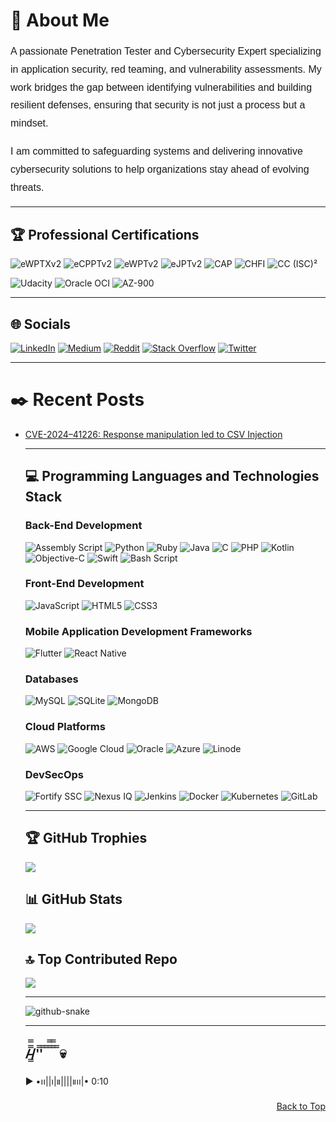 <a id="readme-top"></a>

# 💫 About Me

<div style="text-align: left; line-height: 1.8; font-family: Arial, sans-serif; font-size: 16px;">
  <p>
    A passionate Penetration Tester and Cybersecurity Expert specializing in application security, red teaming, and vulnerability assessments. 
    My work bridges the gap between identifying vulnerabilities and building resilient defenses, ensuring that security is not just a process but a mindset.
  </p>
  <p>
    I am committed to safeguarding systems and delivering innovative cybersecurity solutions to help organizations stay ahead of evolving threats.
  </p>
</div>

---

## 🏆 Professional Certifications

![eWPTXv2](https://img.shields.io/badge/eWPTXv2-%23181717.svg?style=for-the-badge&logoColor=white) ![eCPPTv2](https://img.shields.io/badge/eCPPTv2-%23181717.svg?style=for-the-badge&logoColor=white) ![eWPTv2](https://img.shields.io/badge/eWPTv2-%23181717.svg?style=for-the-badge&logoColor=white) ![eJPTv2](https://img.shields.io/badge/eJPTv2-%23181717.svg?style=for-the-badge&logoColor=white) ![CAP](https://img.shields.io/badge/CAP-%23181717.svg?style=for-the-badge&logoColor=white) ![CHFI](https://img.shields.io/badge/CHFI-%23181717.svg?style=for-the-badge&logoColor=white) ![CC (ISC)²](https://img.shields.io/badge/CC%20(ISC)²-%23181717.svg?style=for-the-badge&logoColor=white) 

![Udacity](https://img.shields.io/badge/Udacity-Security_Analyst_Nanodegree-%23181717?style=for-the-badge&logoColor=white) 
![Oracle OCI](https://img.shields.io/badge/Oracle-OCI_Foundations_Associate-%23181717?style=for-the-badge&logoColor=white) 
![AZ-900](https://img.shields.io/badge/AZ--900-Microsoft_Certified_Azure_Fundamentals-%23181717?style=for-the-badge&logoColor=white)


---

## 🌐 Socials

[![LinkedIn](https://img.shields.io/badge/LinkedIn-%230077B5.svg?style=for-the-badge&logo=linkedin&logoColor=white)](https://linkedin.com/in/aksalsalimi) 
[![Medium](https://img.shields.io/badge/Medium-12100E?logo=medium&logoColor=white&style=for-the-badge)](https://medium.com/@aksalsalimi) 
[![Reddit](https://img.shields.io/badge/Reddit-%23FF4500.svg?logo=reddit&logoColor=white&style=for-the-badge)](https://reddit.com/user/aksalsalimi) 
[![Stack Overflow](https://img.shields.io/badge/Stack%20Overflow-FE7A16?logo=stackoverflow&logoColor=white&style=for-the-badge)](https://stackoverflow.com/users/aksalsalimi) 
[![Twitter](https://img.shields.io/badge/Twitter-%231DA1F2.svg?style=for-the-badge&logo=Twitter&logoColor=white)](https://twitter.com/aksalsalimi)

---

<h1>✒️ Recent Posts </h1>
<ul>
<li><a target="_blank" href="https://medium.com/@aksalsalimi/cve-2024-41226-response-manipulation-led-to-csv-injection-9ae3182dcc02">CVE-2024–41226: Response manipulation led to CSV Injection</a></li>
  
---

## 💻 Programming Languages and Technologies Stack

### Back-End Development

![Assembly Script](https://img.shields.io/badge/assembly%20script-%23000000.svg?style=for-the-badge&logo=assemblyscript&logoColor=white) ![Python](https://img.shields.io/badge/python-3670A0?style=for-the-badge&logo=python&logoColor=ffdd54) ![Ruby](https://img.shields.io/badge/ruby-%23CC342D.svg?style=for-the-badge&logo=ruby&logoColor=white) ![Java](https://img.shields.io/badge/java-%23ED8B00.svg?style=for-the-badge&logo=openjdk&logoColor=white) ![C](https://img.shields.io/badge/c-%2300599C.svg?style=for-the-badge&logo=c&logoColor=white) ![PHP](https://img.shields.io/badge/php-%23777BB4.svg?style=for-the-badge&logo=php&logoColor=white) ![Kotlin](https://img.shields.io/badge/kotlin-%237F52FF.svg?style=for-the-badge&logo=kotlin&logoColor=white) ![Objective-C](https://img.shields.io/badge/OBJECTIVE--C-%233A95E3.svg?style=for-the-badge&logo=apple&logoColor=white) ![Swift](https://img.shields.io/badge/swift-F54A2A?style=for-the-badge&logo=swift&logoColor=white) ![Bash Script](https://img.shields.io/badge/bash_script-%23121011.svg?style=for-the-badge&logo=gnu-bash&logoColor=white) 

### Front-End Development

![JavaScript](https://img.shields.io/badge/javascript-%23323330.svg?style=for-the-badge&logo=javascript&logoColor=%23F7DF1E) ![HTML5](https://img.shields.io/badge/html5-%23E34F26.svg?style=for-the-badge&logo=html5&logoColor=white) ![CSS3](https://img.shields.io/badge/CSS3-%231572B6.svg?style=for-the-badge&logo=css3&logoColor=white)

### Mobile Application Development Frameworks 

![Flutter](https://img.shields.io/badge/Flutter-%2302569B.svg?style=for-the-badge&logo=flutter&logoColor=white) ![React Native](https://img.shields.io/badge/React%20Native-%2361DAFB.svg?style=for-the-badge&logo=react&logoColor=white) 

### Databases

![MySQL](https://img.shields.io/badge/mysql-4479A1.svg?style=for-the-badge&logo=mysql&logoColor=white) ![SQLite](https://img.shields.io/badge/sqlite-%2307405e.svg?style=for-the-badge&logo=sqlite&logoColor=white) ![MongoDB](https://img.shields.io/badge/MongoDB-%234ea94b.svg?style=for-the-badge&logo=mongodb&logoColor=white) 

### Cloud Platforms

![AWS](https://img.shields.io/badge/AWS-%23FF9900.svg?style=for-the-badge&logo=amazon-aws&logoColor=white) ![Google Cloud](https://img.shields.io/badge/GoogleCloud-%234285F4.svg?style=for-the-badge&logo=google-cloud&logoColor=white) ![Oracle](https://img.shields.io/badge/Oracle-F80000?style=for-the-badge&logo=oracle&logoColor=white) ![Azure](https://img.shields.io/badge/azure-%230072C6.svg?style=for-the-badge&logo=microsoftazure&logoColor=white) ![Linode](https://img.shields.io/badge/linode-00A95C?style=for-the-badge&logo=linode&logoColor=white) 

### DevSecOps 

![Fortify SSC](https://img.shields.io/badge/fortify%20ssc-%23007A9C.svg?style=for-the-badge&logo=fortinet&logoColor=white) ![Nexus IQ](https://img.shields.io/badge/nexus%20iq-%23000000.svg?style=for-the-badge&logo=sonatype&logoColor=white) ![Jenkins](https://img.shields.io/badge/jenkins-%232C5263.svg?style=for-the-badge&logo=jenkins&logoColor=white) ![Docker](https://img.shields.io/badge/docker-%230db7ed.svg?style=for-the-badge&logo=docker&logoColor=white) ![Kubernetes](https://img.shields.io/badge/kubernetes-%23326ce5.svg?style=for-the-badge&logo=kubernetes&logoColor=white) ![GitLab](https://img.shields.io/badge/gitlab-%23181717.svg?style=for-the-badge&logo=gitlab&logoColor=white) 

---

## 🏆 GitHub Trophies
![](https://github-profile-trophy.vercel.app/?username=aksalsalimi&theme=radical&no-frame=false&no-bg=true&margin-w=4)

## 📊 GitHub Stats

![](https://github-readme-stats.vercel.app/api?username=aksalsalimi&theme=dark&hide_border=true&include_all_commits=false&count_private=false)<br/>

## 🔝 Top Contributed Repo

![](https://github-contributor-stats.vercel.app/api?username=aksalsalimi&limit=5&theme=dark&combine_all_yearly_contributions=true)



---


<picture>
  <source media="(prefers-color-scheme: dark)" srcset="https://raw.githubusercontent.com/tobiasmeyhoefer/tobiasmeyhoefer/output/github-snake-dark.svg" />
  <source media="(prefers-color-scheme: light)" srcset="https://raw.githubusercontent.com/tobiasmeyhoefer/tobiasmeyhoefer/output/github-snake.svg" />
  <img alt="github-snake" src="https://raw.githubusercontent.com/tobiasmeyhoefer/tobiasmeyhoefer/output/github-snake.svg" />
</picture>

---

/̵͇̿̿/'̿'̿ ̿ ̿̿ ̿̿ ̿   💀
---
▶︎ •၊၊||၊|။||||။‌‌‌‌၊၊|• 0:10


<p align="right"><a href="#readme-top">Back to Top</a></p>

